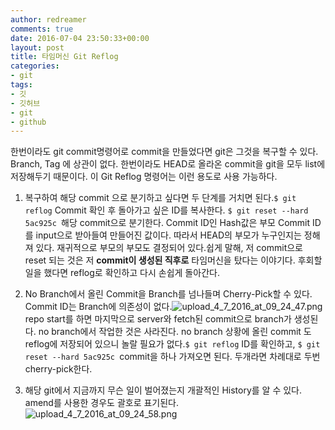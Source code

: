 ```yaml
---
author: redreamer
comments: true
date: 2016-07-04 23:50:33+00:00
layout: post
title: 타임머신 Git Reflog
categories:
- git
tags:
- 깃
- 깃허브
- git
- github
---
```


한번이라도 git commit명령어로 commit을 만들었다면 git은 그것을 복구할 수 있다. Branch, Tag 에 상관이 없다. 한번이라도 HEAD로 올라온 commit을 git을 모두 list에 저장해두기 때문이다.
이 Git Reflog 명령어는 이런 용도로 사용 가능하다.
	
  1. 복구하여 해당 commit 으로 분기하고 싶다면 두 단계를 거치면 된다.`$ git reflog`
Commit 확인 후 돌아가고 싶은 ID를 복사한다.
`$ git reset --hard 5ac925c
`해당 commit으로 분기한다.
Commit ID인 Hash값은 부모 Commit ID를 input으로 받아들여 만들어진 값이다. 따라서 HEAD의 부모가 누구인지는 정해져 있다. 재귀적으로 부모의 부모도 결정되어 있다.쉽게 말해, 저 commit으로 reset 되는 것은 저 **commit이 생성된 직후로** 타임머신을 탔다는 이야기다. 후회할 일을 했다면 reflog로 확인하고 다시 손쉽게 돌아간다.

	
  2. No Branch에서 올린 Commit을 Branch를 넘나들며 Cherry-Pick할 수 있다. Commit ID는 Branch에 의존성이 없다.![upload_4_7_2016_at_09_24_47.png](https://redreamer.files.wordpress.com/2016/07/upload_4_7_2016_at_09_24_47.png)
  repo start를 하면 마지막으로 server와 fetch된 commit으로 branch가 생성된다. no branch에서 작업한 것은 사라진다. no branch 상황에 올린 commit 도 reflog에 저장되어 있으니 놀랄 필요가 없다.`$ git reflog`
ID를 확인하고,
`$ git reset --hard 5ac925c
`commit을 하나 가져오면 된다. 두개라면 차례대로 두번 cherry-pick한다.

	
  3. 해당 git에서 지금까지 무슨 일이 벌어졌는지 개괄적인 History를 알 수 있다. amend를 사용한 경우도 괄호로 표기된다.![upload_4_7_2016_at_09_24_58.png](https://redreamer.files.wordpress.com/2016/07/upload_4_7_2016_at_09_24_58.png)


